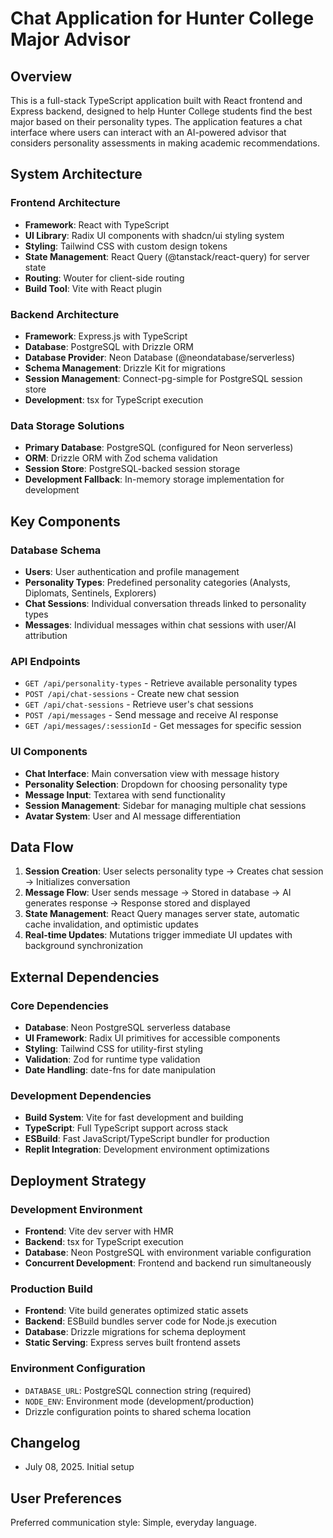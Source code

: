 # Chat Application for Hunter College Major Advisor

## Overview

This is a full-stack TypeScript application built with React frontend and Express backend, designed to help Hunter College students find the best major based on their personality types. The application features a chat interface where users can interact with an AI-powered advisor that considers personality assessments in making academic recommendations.

## System Architecture

### Frontend Architecture
- **Framework**: React with TypeScript
- **UI Library**: Radix UI components with shadcn/ui styling system
- **Styling**: Tailwind CSS with custom design tokens
- **State Management**: React Query (@tanstack/react-query) for server state
- **Routing**: Wouter for client-side routing
- **Build Tool**: Vite with React plugin

### Backend Architecture
- **Framework**: Express.js with TypeScript
- **Database**: PostgreSQL with Drizzle ORM
- **Database Provider**: Neon Database (@neondatabase/serverless)
- **Schema Management**: Drizzle Kit for migrations
- **Session Management**: Connect-pg-simple for PostgreSQL session store
- **Development**: tsx for TypeScript execution

### Data Storage Solutions
- **Primary Database**: PostgreSQL (configured for Neon serverless)
- **ORM**: Drizzle ORM with Zod schema validation
- **Session Store**: PostgreSQL-backed session storage
- **Development Fallback**: In-memory storage implementation for development

## Key Components

### Database Schema
- **Users**: User authentication and profile management
- **Personality Types**: Predefined personality categories (Analysts, Diplomats, Sentinels, Explorers)
- **Chat Sessions**: Individual conversation threads linked to personality types
- **Messages**: Individual messages within chat sessions with user/AI attribution

### API Endpoints
- `GET /api/personality-types` - Retrieve available personality types
- `POST /api/chat-sessions` - Create new chat session
- `GET /api/chat-sessions` - Retrieve user's chat sessions
- `POST /api/messages` - Send message and receive AI response
- `GET /api/messages/:sessionId` - Get messages for specific session

### UI Components
- **Chat Interface**: Main conversation view with message history
- **Personality Selection**: Dropdown for choosing personality type
- **Message Input**: Textarea with send functionality
- **Session Management**: Sidebar for managing multiple chat sessions
- **Avatar System**: User and AI message differentiation

## Data Flow

1. **Session Creation**: User selects personality type → Creates chat session → Initializes conversation
2. **Message Flow**: User sends message → Stored in database → AI generates response → Response stored and displayed
3. **State Management**: React Query manages server state, automatic cache invalidation, and optimistic updates
4. **Real-time Updates**: Mutations trigger immediate UI updates with background synchronization

## External Dependencies

### Core Dependencies
- **Database**: Neon PostgreSQL serverless database
- **UI Framework**: Radix UI primitives for accessible components
- **Styling**: Tailwind CSS for utility-first styling
- **Validation**: Zod for runtime type validation
- **Date Handling**: date-fns for date manipulation

### Development Dependencies
- **Build System**: Vite for fast development and building
- **TypeScript**: Full TypeScript support across stack
- **ESBuild**: Fast JavaScript/TypeScript bundler for production
- **Replit Integration**: Development environment optimizations

## Deployment Strategy

### Development Environment
- **Frontend**: Vite dev server with HMR
- **Backend**: tsx for TypeScript execution
- **Database**: Neon PostgreSQL with environment variable configuration
- **Concurrent Development**: Frontend and backend run simultaneously

### Production Build
- **Frontend**: Vite build generates optimized static assets
- **Backend**: ESBuild bundles server code for Node.js execution
- **Database**: Drizzle migrations for schema deployment
- **Static Serving**: Express serves built frontend assets

### Environment Configuration
- `DATABASE_URL`: PostgreSQL connection string (required)
- `NODE_ENV`: Environment mode (development/production)
- Drizzle configuration points to shared schema location

## Changelog

- July 08, 2025. Initial setup

## User Preferences

Preferred communication style: Simple, everyday language.
